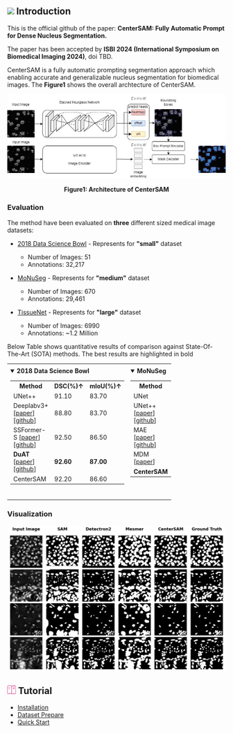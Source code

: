 ## <img src="https://user-images.githubusercontent.com/48054808/157795569-9fc77c85-732f-4870-9be0-99a7fe2cff27.png" width="20"/> Introduction

This is the official github of the paper: **CenterSAM: Fully Automatic Prompt for Dense Nucleus Segmentation.**

The paper has been accepted by **ISBI 2024 (International Symposium on Biomedical Imaging 2024)**, doi TBD.

CenterSAM is a fully automatic prompting segmentation approach which enabling accurate and generalizable nucleus segmentation for biomedical images. The **Figure1** shows the overall archtecture of CenterSAM.






<div align="center">
<img src="./docs/images/CenterSAM.jpg" width="800"/> 

**Figure1: Architecture of CenterSAM**
</div>

### Evaluation
The method have been evaluated on **three** different sized medical image datasets: 
* [2018 Data Science Bowl](https://www.kaggle.com/c/data-science-bowl-2018) - Represents for **"small"** dataset
  * Number of Images: 51
  * Annotations: 32,217

* [MoNuSeg](https://monuseg.grand-challenge.org/Data/) - Represents for **"medium"** dataset
  * Number of Images: 670
  * Annotations: 29,461

* [TissueNet](https://datasets.deepcell.org/) - Represents for **"large"** dataset
  * Number of Images: 6990
  * Annotations: ~1.2 Million

Below Table shows quantitative results of comparison against State-Of-The-Art (SOTA) methods. The best results are highlighted in bold



<table align="center" style="width:75%">
  <tbody>
    <tr align="center" valign="bottom">
      <td>
        <b></b>
      </td>
      <td>
        <b></b>
      </td>
      <td>
        <b></b>
      </td>
    </tr>
    <tr valign="top">
      <td>
        <details open><summary><b>2018 Data Science Bowl </b></summary>
          <div>
            <table>
              <tr>
                <th>Method</th>
                <th>DSC(%)↑</th>
                <th>mIoU(%)↑</th>
              </tr>
              <tr>
                <td>UNet++</td>
                <td>91.10</td>
                <td>83.70</td>
              </tr>
              <tr>
                <td>Deeplabv3+ [<a href="https://arxiv.org/abs/1802.02611">paper</a>] [<a href="https://github.com/tensorflow/models/tree/master/research/deeplab">github</a>] </td>
                <td>88.80</td>
                <td>83.70</td>
              </tr>
              <tr>
                <td>SSFormer-S [<a href="https://arxiv.org/abs/2203.03635">paper</a>] [<a href="https://github.com/Qiming-Huang/ssformer">github</a>]</td>
                <td>92.50</td>
                <td>86.50</td>
              </tr>
              <tr>
                <td><b>DuAT</b> [<a href="https://arxiv.org/abs/2212.11677">paper</a>] [<a href="https://github.com/Barrett-python/DuAT">github</a>]</td>
                <td><b>92.60</b></td>
                <td><b>87.00</b></td>
              </tr>
              <tr>
                <td>CenterSAM</td>
                <td>92.20</td>
                <td>86.60</td>
              </tr>
            </table>
          </div>
        </details>
      </td>
      <td>
        <details open><summary><b>MoNuSeg</b></summary>
          <div>
            <table>
              <!-- <tr>
                <th colspan="3"><b>MoNuSeg</b></th>
              </tr> -->
              <tr>
                <th>Method</th>
                <th>DSC(%)↑</th>
                <th>AJI(%)↑</th>
              </tr>
              <tr>
                <td>UNet</td>
                <td>74.56</td>
                <td>60.22</td>
              </tr>
              <tr>
                <td>UNet++ [<a href="https://arxiv.org/abs/1807.10165">paper</a>] [<a href="https://github.com/MrGiovanni/UNetPlusPlus">github</a>] </td>
                <td>80.33</td>
                <td>67.30</td>
              </tr>
              <tr>
                <td>MAE [<a href="https://arxiv.org/abs/2111.06377">paper</a>] [<a href="https://github.com/facebookresearch/mae">github</a>] </td>
                <td>73.68</td>
                <td>58.62</td>
              </tr>
              <tr>
                <td>MDM [<a href="https://arxiv.org/abs/2308.05695v3.pdf">paper</a>] </td>
                <td>81.01</td>
                <td>68.25</td>
              </tr>
              <tr>
                <td><b>CenterSAM</b></td>
                <td><b>81.95</b></td>
                <td><b>68.75</b></td>
              </tr>
            </table>
          </div>
        </details>
      </td>
      <td>
        <details open><summary><b>TissueNet</b></summary>
          <div>
            <table>
              <!-- <tr>
                <th colspan="3"><b>TissueNet</b></th>
              </tr> -->
              <tr>
                <th>Method</th>
                <th>DSC(%)↑</th>
                <th>SEG(%)↑</th>
              </tr>
              <tr>
                <td>Detectron2 [<a href="https://github.com/facebookresearch/detectron2/tree/main">github</a>]</td>
                <td>75.50</td>
                <td>78.00</td>
              </tr>
              <tr>
                <td>Cellulus [<a href="https://arxiv.org/abs/2310.08501">paper</a>] [<a href="https://github.com/funkelab/cellulus">github</a>]</td>
                <td>64.10</td>
                <td>52.40</td>
              </tr>
              <tr>
                <td>StarDist [<a href="https://arxiv.org/abs/1806.03535">paper</a>] [<a href="https://github.com/stardist/stardist">github</a>] </td>
                <td>59.40</td>
                <td>38.20</td>
              </tr>
              <tr>
                <td>Mesmer [<a href="https://www.nature.com/articles/s41587-021-01094-0">paper</a>] [<a href="https://github.com/vanvalenlab/deepcell-tf">github</a>]</td>
                <td>83.40</td>
                <td>77.20</td>
              </tr>
              <tr>
                <td><b>CenterSAM</b></td>
                <td><b>88.70</b></td>
                <td><b>79.50</b></td>
              </tr>
            </table>
          </div>
        </details>
      </td>  
    </tr>
  </tbody>
</table>


### Visualization

<img src="./docs/images/segmentation_result_compare.png"  width="1100">












## <img src="./docs/images/teach.png" width="20"/> Tutorial

* [Installation](./docs/Environment_setup.md)
* [Dataset Prepare][def1]
* [Quick Start][def]




[def]: ./docs/Quick_Start.md
[def1]: ./docs/Dataset%20Prepare.md